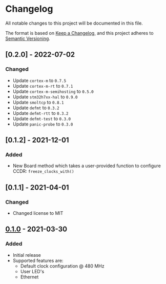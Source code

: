 # Changelog
All notable changes to this project will be documented in this file.

The format is based on [Keep a Changelog](https://keepachangelog.com/en/1.0.0/),
and this project adheres to [Semantic Versioning](https://semver.org/spec/v2.0.0.html).

<!--
## [Unreleased]
-->

## [0.2.0] - 2022-07-02
### Changed
- Update `cortex-m` to `0.7.5`
- Update `cortex-m-rt` to `0.7.1`
- Update `cortex-m-semihosting` to `0.5.0`
- Update `stm32h7xx-hal` to `0.9.0`
- Update `smoltcp` to `0.8.1`
- Update `defmt` to `0.3.2`
- Update `defmt-rtt` to `0.3.2`
- Update `defmt-test` to `0.3.0`
- Update `panic-probe` to `0.3.0`


## [0.1.2] - 2021-12-01
### Added
- New Board method which takes a user-provided function to configure CCDR: `freeze_clocks_with()`


## [0.1.1] - 2021-04-01
### Changed
- Changed license to MIT


## [0.1.0] - 2021-03-30
### Added
- Initial release
- Supported features are:
  * Default clock configuration @ 480 MHz
  * User LED's
  * Ethernet


[0.1.0]: https://github.com/antoinevg/nucleo-h7xx/releases/tag/v0.1.0
